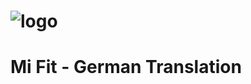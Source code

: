 # ![logo](https://lh3.ggpht.com/WE842TrMetR4W0cYUFMHgiuMsfHET-g6Od6kzO98ie0SJHpaqJNCxaUiOiVnhmcKItc=s180-rw)
# Mi Fit - German Translation
